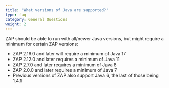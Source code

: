```yaml
---
title: "What versions of Java are supported?"
type: faq
category: General Questions
weight: 2
---
```


ZAP should be able to run with all/newer Java versions, but might require a minimum for certain ZAP versions:
- ZAP 2.16.0 and later will require a minimum of Java 17
- ZAP 2.12.0 and later requires a minimum of Java 11
- ZAP 2.7.0 and later requires a minimum of Java 8
- ZAP 2.0.0 and later requires a minimum of Java 7
- Previous versions of ZAP also support Java 6, the last of those being 1.4.1

